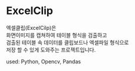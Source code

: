 # ExcelClip
엑셀클립(ExcelCilp)은<br>
화면이미지를 캡쳐하여 테이블 형식을 검출하고<br>
검출된 테이블 속 데이터를 클립보드나 엑셀파일 형식으로 <br>
저장 할 수 있게 도와주는 프로젝트입니다.<br>

used: Python, Opencv, Pandas
